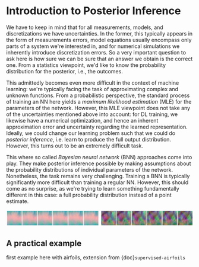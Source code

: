 Introduction to Posterior Inference
=======================

We have to keep in mind that for all measurements, models, and discretizations we have uncertainties. In the former, this typically appears in the form of measurements errors, model equations usually encompass only parts of a system we're interested in, and for numerical simulations we inherently introduce discretization errors. So a very important question to ask here is how sure we can be sure that an answer we obtain is the correct one. From a statistics viewpoint, we'd like to know the probability distribution for the posterior, i.e., the outcomes.

This admittedly becomes even more difficult in the context of machine learning:
we're typically facing the task of approximating complex and unknown functions.
From a probabilistic perspective, the standard process of training an NN here
yields a _maximum likelihood estimation_ (MLE) for the parameters of the network.
However, this MLE viewpoint does not take any of the uncertainties mentioned above into account:
for DL training, we likewise have a numerical optimization, and hence an inherent
approximation error and uncertainty regarding the learned representation.
Ideally, we could change our learning problem such that we could do _posterior inference_,
i.e. learn to produce the full output distribution. However, this turns out to be an
extremely difficult task.

This where so called _Bayesian neural network_ (BNN) approaches come into play. They 
make posterior inference possible by making assumptions about the probability 
distributions of individual parameters of the network. Nonetheless, the task
remains very challenging. Training a BNN is typically significantly more difficult
than training a regular NN. However, this should come as no surprise, as we're trying to 
learn something fundamentally different in this case: a full probability distribution 
instead of a point estimate.

![Divider](resources/divider5.jpg)

## A practical example

first example here with airfoils, extension from {doc}`supervised-airfoils`


